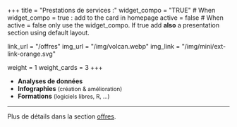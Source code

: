 +++
title = "Prestations de services :"
widget_compo = "TRUE" # When widget_compo = true : add to the card in homepage
active = false #  When active = false only use the widget_compo. If true add **also** a presentation section using default layout.

link_url = "/offres"
img_url = "/img/volcan.webp"
img_link = "/img/mini/ext-link-orange.svg"

weight = 1
weight_cards = 3
+++

- **Analyses de données**
- **Infographies** <span style="font-size: 90%;">(création & amélioration)</span>
- **Formations** <span style="font-size: 90%;">(logiciels libres, R, …)</span> 
  
---
Plus de détails dans la section <a href="/offres">offres</a>. 
